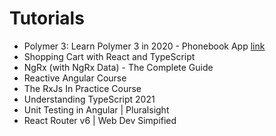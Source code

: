 # Tutorials

- Polymer 3: Learn Polymer 3 in 2020 - Phonebook App [link](https://www.udemy.com/course/polymer-3-create-web-components-with-polymer-3/)
- Shopping Cart with React and TypeScript
- NgRx (with NgRx Data) - The Complete Guide
- Reactive Angular Course
- The RxJs In Practice Course
- Understanding TypeScript 2021
- Unit Testing in Angular | Pluralsight
- React Router v6 | Web Dev Simpified